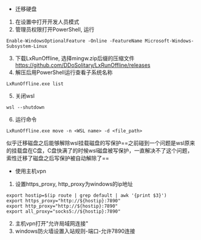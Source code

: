 * 迁移硬盘
1. 在设置中打开开发人员模式
2. 管理员权限打开PowerShell, 运行
```shell script
Enable-WindowsOptionalFeature -Online -FeatureName Microsoft-Windows-Subsystem-Linux
```
3. 下载LxRunOffline, 选择mingw.zip后缀的压缩文件
https://github.com/DDoSolitary/LxRunOffline/releases
4. 解压后用PowerShell运行查看子系统名称
```shell script
LxRunOffline.exe list
```
5. 关闭wsl
```shell script
wsl --shutdown
```
6. 运行命令
```shell script
LxRunOffline.exe move -n <WSL name> -d <file_path>
```

似乎迁移磁盘之后能够解除wsl挂载磁盘的写保护==之前碰到一个问题是wsl原来的挂载盘在C盘，C盘快满了的时候wsl磁盘被写保护，一直解决不了这个问题，索性迁移了磁盘之后写保护被自动解除了==


* 使用主机vpn
1. 设置https_proxy, http_proxy为windows的ip地址
```shell script
export hostip=$(ip route | grep default | awk '{print $3}')
export https_proxy="http://${hostip}:7890"
export http_proxy="http://${hostip}:7890"
export all_proxy="socks5://${hostip}:7890"
```
2. 主机vpn打开"允许局域网连接"
3. windows防火墙设置入站规则-端口-允许7890连接
